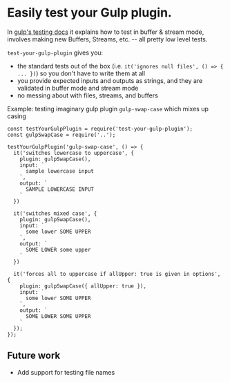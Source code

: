 # Easily test your Gulp plugin. 

In [gulp's testing docs](https://github.com/gulpjs/gulp/blob/master/docs/writing-a-plugin/testing.md) it explains how to test in buffer & stream mode,
involves making new Buffers, Streams, etc. -- all pretty low level tests.

`test-your-gulp-plugin` gives you:

* the standard tests out of the box (i.e. `it('ignores null files', () => { ... })`) so you don't have to write them at all
* you provide expected inputs and outputs as strings, and they are validated in buffer mode and stream mode
* no messing about with files, streams, and buffers


Example: testing imaginary gulp plugin `gulp-swap-case` which mixes up casing
```
const testYourGulpPlugin = require('test-your-gulp-plugin');
const gulpSwapCase = require('..');

testYourGulpPlugin('gulp-swap-case', () => {
  it('switches lowercase to uppercase', {
    plugin: gulpSwapCase(),
    input: `
      sample lowercase input
    `,
    output: `
      SAMPLE LOWERCASE INPUT
    `
  })

  it('switches mixed case', {
    plugin: gulpSwapCase(),
    input: `
      some lower SOME UPPER
    `,
    output: `
      SOME LOWER some upper
    `
  })

  it('forces all to uppercase if allUpper: true is given in options', {
    plugin: gulpSwapCase({ allUpper: true }),
    input: `
      some lower SOME UPPER 
    `,
    output: `
      SOME LOWER SOME UPPER
    `
  });
});
```


## Future work
* Add support for testing file names
